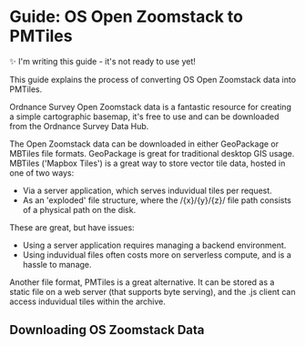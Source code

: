 # Guide: OS Open Zoomstack to PMTiles
✨ I'm writing this guide - it's not ready to use yet!


This guide explains the process of converting OS Open Zoomstack data into PMTiles.

Ordnance Survey Open Zoomstack data is a fantastic resource for creating a simple cartographic basemap, it's free to use and can be downloaded from the Ordnance Survey Data Hub.

The Open Zoomstack data can be downloaded in either GeoPackage or MBTiles file formats. GeoPackage is great for traditional desktop GIS usage. MBTiles ('Mapbox Tiles') is a great way to store vector tile data, hosted in one of two ways:
- Via a server application, which serves induvidual tiles per request.
- As an 'exploded' file structure, where the /{x}/{y}/{z}/ file path consists of a physical path on the disk.

These are great, but have issues:
- Using a server application requires managing a backend environment.
- Using induvidual files often costs more on serverless compute, and is a hassle to manage.

Another file format, PMTiles is a great alternative. It can be stored as a static file on a web server (that supports byte serving), and the .js client can access induvidual tiles within the archive.

## Downloading OS Zoomstack Data
